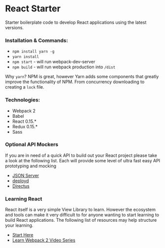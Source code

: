 # React Starter

Starter boilerplate code to develop React applications using the latest versions.


### Installation & Commands:

* `npm install yarn -g`
* `yarn install`
* `npm start` - will run webpack-dev-server
* `npm build` - will run webpack production into `/dist`

Why `yarn`? NPM is great, however Yarn adds some components that greatly improve
the functionality of NPM. From concurrency downloading to creating a `lock` file.

### Technologies:

* Webpack 2
* Babel
* React 0.15.*
* Redux 0.15.*
* Sass


### Optional API Mockers

If you are in need of a quick API to build out your React project please take
a look at the following list. Each will provide some level of ultra fast easy
API prototyping and mocking

* [JSON Server](https://github.com/typicode/json-server)
* [deployd](https://github.com/deployd/deployd)
* [Directus](https://github.com/directus/directus)

### Learning React

React itself is a very simple View Library to learn. However the ecosystem and tools
can make it very difficult to for anyone wanting to start learning to build React
applications. The following list of resources may help structure your learning.

* [Start Here](https://github.com/petehunt/react-howto)
* [Learn Webpack 2 Video Series](https://www.youtube.com/playlist?list=PLkEZWD8wbltnRp6nRR8kv97RbpcUdNawY)
